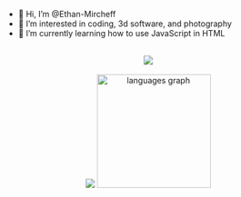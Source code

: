 - 👋 Hi, I’m @Ethan-Mircheff
- 👀 I’m interested in coding, 3d software, and photography
- 🌱 I’m currently learning how to use JavaScript in HTML

<br clear="both">

<div align="center">
  <img height="" src="https://github-widgetbox.vercel.app/api/profile?username=Ethan-Mircheff&theme=one_dark_pro&data=followers,repositories,stars,commits"  />
</div>

<br clear="both">

<div align="center">
  <img height="" src="https://github-widgetbox.vercel.app/api/skills?names=js,html,css,markdown&theme=one_dark_pro&includeNames=true"  />
  <img src="https://github-readme-stats.vercel.app/api/top-langs?username=Ethan-Mircheff&locale=en&hide_title=true&layout=compact&card_width=430&langs_count=5&theme=one_dark_pro&hide_border=true&order=2" height="200" alt="languages graph"  />
</div>

<!---
Ethan-Mircheff/Ethan-Mircheff is a ✨ special ✨ repository because its `README.md` (this file) appears on your GitHub profile.
You can click the Preview link to take a look at your changes.
--->
